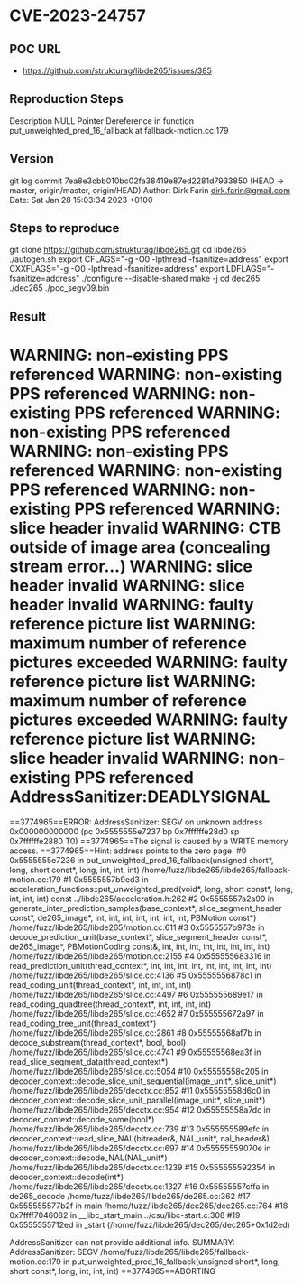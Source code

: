 # CVE-2023-24757

## POC URL
- https://github.com/strukturag/libde265/issues/385

## Reproduction Steps
Description
NULL Pointer Dereference in function put_unweighted_pred_16_fallback at fallback-motion.cc:179

## Version
git log
commit 7ea8e3cbb010bc02fa38419e87ed2281d7933850 (HEAD -> master, origin/master, origin/HEAD)
Author: Dirk Farin <dirk.farin@gmail.com>
Date:   Sat Jan 28 15:03:34 2023 +0100

## Steps to reproduce
git clone https://github.com/strukturag/libde265.git
cd libde265
./autogen.sh
export CFLAGS="-g -O0 -lpthread -fsanitize=address"
export CXXFLAGS="-g -O0 -lpthread -fsanitize=address"
export LDFLAGS="-fsanitize=address"
./configure --disable-shared
make -j
cd dec265
./dec265 ./poc_segv09.bin

## Result
WARNING: non-existing PPS referenced
WARNING: non-existing PPS referenced
WARNING: non-existing PPS referenced
WARNING: non-existing PPS referenced
WARNING: non-existing PPS referenced
WARNING: non-existing PPS referenced
WARNING: non-existing PPS referenced
WARNING: slice header invalid
WARNING: CTB outside of image area (concealing stream error...)
WARNING: slice header invalid
WARNING: slice header invalid
WARNING: faulty reference picture list
WARNING: maximum number of reference pictures exceeded
WARNING: faulty reference picture list
WARNING: maximum number of reference pictures exceeded
WARNING: faulty reference picture list
WARNING: slice header invalid
WARNING: non-existing PPS referenced
AddressSanitizer:DEADLYSIGNAL
=================================================================
==3774965==ERROR: AddressSanitizer: SEGV on unknown address 0x000000000000 (pc 0x5555555e7237 bp 0x7ffffffe28d0 sp 0x7ffffffe2880 T0)
==3774965==The signal is caused by a WRITE memory access.
==3774965==Hint: address points to the zero page.
    #0 0x5555555e7236 in put_unweighted_pred_16_fallback(unsigned short*, long, short const*, long, int, int, int) /home/fuzz/libde265/libde265/fallback-motion.cc:179
    #1 0x5555557b9ed3 in acceleration_functions::put_unweighted_pred(void*, long, short const*, long, int, int, int) const ../libde265/acceleration.h:262
    #2 0x5555557a2a90 in generate_inter_prediction_samples(base_context*, slice_segment_header const*, de265_image*, int, int, int, int, int, int, int, PBMotion const*) /home/fuzz/libde265/libde265/motion.cc:611
    #3 0x5555557b973e in decode_prediction_unit(base_context*, slice_segment_header const*, de265_image*, PBMotionCoding const&, int, int, int, int, int, int, int, int) /home/fuzz/libde265/libde265/motion.cc:2155
    #4 0x555555683316 in read_prediction_unit(thread_context*, int, int, int, int, int, int, int, int, int) /home/fuzz/libde265/libde265/slice.cc:4136
    #5 0x5555556878c1 in read_coding_unit(thread_context*, int, int, int, int) /home/fuzz/libde265/libde265/slice.cc:4497
    #6 0x555555689e17 in read_coding_quadtree(thread_context*, int, int, int, int) /home/fuzz/libde265/libde265/slice.cc:4652
    #7 0x555555672a97 in read_coding_tree_unit(thread_context*) /home/fuzz/libde265/libde265/slice.cc:2861
    #8 0x55555568af7b in decode_substream(thread_context*, bool, bool) /home/fuzz/libde265/libde265/slice.cc:4741
    #9 0x55555568ea3f in read_slice_segment_data(thread_context*) /home/fuzz/libde265/libde265/slice.cc:5054
    #10 0x55555558c205 in decoder_context::decode_slice_unit_sequential(image_unit*, slice_unit*) /home/fuzz/libde265/libde265/decctx.cc:852
    #11 0x55555558d6c0 in decoder_context::decode_slice_unit_parallel(image_unit*, slice_unit*) /home/fuzz/libde265/libde265/decctx.cc:954
    #12 0x55555558a7dc in decoder_context::decode_some(bool*) /home/fuzz/libde265/libde265/decctx.cc:739
    #13 0x555555589efc in decoder_context::read_slice_NAL(bitreader&, NAL_unit*, nal_header&) /home/fuzz/libde265/libde265/decctx.cc:697
    #14 0x55555559070e in decoder_context::decode_NAL(NAL_unit*) /home/fuzz/libde265/libde265/decctx.cc:1239
    #15 0x555555592354 in decoder_context::decode(int*) /home/fuzz/libde265/libde265/decctx.cc:1327
    #16 0x55555557cffa in de265_decode /home/fuzz/libde265/libde265/de265.cc:362
    #17 0x555555577b2f in main /home/fuzz/libde265/dec265/dec265.cc:764
    #18 0x7ffff7046082 in __libc_start_main ../csu/libc-start.c:308
    #19 0x5555555712ed in _start (/home/fuzz/libde265/dec265/dec265+0x1d2ed)

AddressSanitizer can not provide additional info.
SUMMARY: AddressSanitizer: SEGV /home/fuzz/libde265/libde265/fallback-motion.cc:179 in put_unweighted_pred_16_fallback(unsigned short*, long, short const*, long, int, int, int)
==3774965==ABORTING
